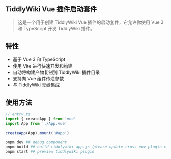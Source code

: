 ## TiddlyWiki Vue 插件启动套件

> 这是一个用于创建 TiddlyWiki Vue 插件的启动套件，它允许你使用 Vue 3 和 TypeScript 开发 TiddlyWiki 插件。

## 特性

* 基于 Vue 3 和 TypeScript
* 使用 Vite 进行快速开发和构建
* 自动将构建产物复制到 TiddlyWiki 插件目录
* 支持向 Vue 组件传递参数
* 与 TiddlyWiki 无缝集成

## 使用方法


```ts
// entry.ts
import { createApp } from 'vue'
import App from './App.vue'

createApp(App).mount('#app')
```

```bash
pnpm dev ## debug component
pnpm build ## build tiddlywiki app.js（please update cross-env plugin-name var)
pnpm start ## preview tiddlywiki plugin
```
